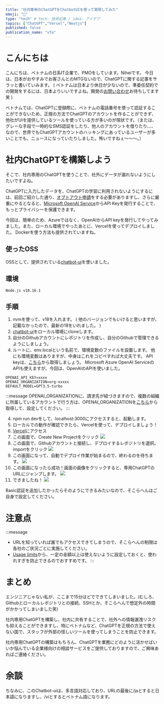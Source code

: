 ```yaml
---
title: "社内専用のChatGPTをChatbotUIを使って実現してみた"
emoji: "👻"
type: "tech" # tech: 技術記事 / idea: アイデア
topics: ["ChatGPT","Vercel","Nextjs"]
published: false
publication_name: "vfa"
---
```


# こんにちは
こんにちは、ベトナムの日系IT企業で、PMOをしています。Niheiです。
今日は、日本がおやすみでお客さんとのMTGないので、ChatGPTに関する記事をサラッと書いていみます。
( ベトナムは日本より休日が少ないので、準委任契約での開発をするには、日本よりいいですよね。開発の[お問い合わせ](https://www.vitalify.asia/)お待ちしてます 笑 )

ベトナムでは、ChatGPTに登録際に、ベトナムの電話番号を使って認証することができないため、正規の方法でChatGPTのアカウントを作ることができず、他社がUIを提供しているツールを使っている方が多いのが現状です。（または、グレーな手段で一時的なSMS認証をしたり、他人のアカウントを借りたり、、、なので、世界でもChatGPTアカウントのハッキングにあっているユーザーが多いことでも、ニュースになっていたりしました。怖いですねぇ〜〜〜。）

# 社内ChatGPTを構築しよう
そこで、社内専用のChatGPTを使うことで、社外にデータが漏れないようにしたいですよね。

ChatGPTに入力したデータを、ChatGPTの学習に利用されないようにするには、前回ご紹介した通り、[オプトアウト申請](https://zenn.dev/vfa/articles/7b18deeb385e41)をする必要がありますし、さらに厳重にやるとなると、[Microsoft OpenAI Service](https://azure.microsoft.com/en-us/products/cognitive-services/openai-service)からAPI Keyを発行することで、もっとプライバシーを保護できます。

今回は、簡単のため、Azureではなく、OpenAIからAPI keyを発行してやってみました。また、ローカル環境でやったあとに、Vercelを使ってデプロイしました。
Dockerを使う方法も提供されていますね。

## 使ったOSS

OSSとして、提供されている[chatbot-ui](https://github.com/mckaywrigley/chatbot-ui)を使いました。

## 環境
```
Node.js v18.16.1
```

## 手順

1. nvmを使って、v18を入れます。
( 他のバージョンでもいけると思いますが、記載なかったので、最新の18をいれました。 )
2. [chatbot-ui](https://github.com/mckaywrigley/chatbot-ui)をローカル環境にcloneします。
3. 自分のGithubアカウントにレポジトリを作成し、自分のGithubで管理できるようにしましょう。
4. ルートに、env.localという名前で、環境変数のファイルを設置します。
他にも環境変数はありますが、中身はこれをコピペすれば大丈夫です。
API keyは、[こちら](https://platform.openai.com/account/api-keys)から取得しましょう。
Microsoft Azure OpenAI ServiceのAPIも使えますが、今回は、OpenAIのAPIを使いました。
```plain:env.local
OPENAI_API_KEY=xxxx
OPENAI_ORGANIZATION=org-xxxxx
DEFAULT_MODEL=GPT3.5-turbo
```

:::message
OPENAI_ORGANIZATIONに、請求先が紐づきますので、複数の組織に所属しているアカウントで行う方は、OPENAI_ORGANIZATIONを[こちら](https://platform.openai.com/account/org-settings)から取得して、設定してください。
:::

4. npm run devをして、localhost:3000にアクセスすると、起動します。
5. ローカルでの動作が確認できたら、Vercelを使って、デプロイしましょう！
6. [Vercel](https://vercel.com/)にアクセス
7. この画面で、Create New Projectをクリック
![](https://storage.googleapis.com/zenn-user-upload/9e6eef21c00a-20230721.png)
8. この画面で、Githubアカウントと接続し、デプロイするレポジトリを選択。importをクリック
![](https://storage.googleapis.com/zenn-user-upload/b7e0d10ce1f0-20230721.png)
9. この画面になって、自動でデプロイ作業が始まるので、終わるのを待ちます。
![](https://storage.googleapis.com/zenn-user-upload/2dd397be05f5-20230721.png)
10. この画面になったら成功！画面の画像をクリックすると、専用ChatGPTのURLにジャンプします。
![](https://storage.googleapis.com/zenn-user-upload/35048a1a241c-20230721.png)
11. できましたね！
![](https://storage.googleapis.com/zenn-user-upload/fa795e147e86-20230721.png)

Basic認証を追加したかったらそのようにできるみたいなので、そこらへんはご自身で設定してください。

# 注意点
:::message
- URLを知っていれば誰でもアクセスできてしまうので、そこらへんの制限は各社のご状況ごとに実施してください。
- [Usage limits](https://platform.openai.com/account/billing/limits)から、一定の金額以上は使えないように設定しておくと、使われすぎを防止できるのでおすすめです。
:::

# まとめ
エンジニアじゃない私が、ここまで15分ほどでできてしまいました。(むしろ、Githubとローカルレポジトリとの接続、SSHとか、そこらへんで想定外の時間がかかってしまいました笑)

社内専用ChatGPTを構築し、社内に共有することで、社外への情報漏洩リスクも抑えることができますし、特にベトナムなど、ChatGPTを正規の方法で使えない国で、スタッフが外部の怪しいツールを使ってしまうことを防止できます。

社内専用ChatGPTの構築はもちろん、ChatGPTを業務にどのように活かせばいいか悩んでいる企業様向けの相談サービスをご提供しておりますので、ご興味あればご連絡ください。

# 余談
ちなみに、このChatbot-uiは、多言語対応しており、URLの最後に/jaとすると日本語になりますし、/viとするとベトナム語になります。
